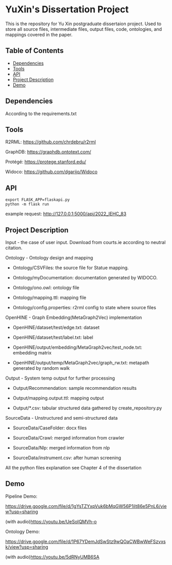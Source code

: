 # YuXin's Dissertation Project

This is the repository for Yu Xin postgraduate dissertaion project. Used to store all source files, intermediate files, output files, code, ontologies, and mappings covered in the paper.

## Table of Contents

- [Dependencies](#dependencies)
- [Tools](#tool)
- [API](#api)
- [Project Description](#description)
- [Demo](#demo)

## Dependencies
According to the requirements.txt

## Tools
R2RML: https://github.com/chrdebru/r2rml

GraphDB: https://graphdb.ontotext.com/

Protégé: https://protege.stanford.edu/

Widoco: https://github.com/dgarijo/Widoco

## API
```
export FLASK_APP=flaskapi.py
python -m flask run
```
example request: http://127.0.0.1:5000/api/2022_IEHC_83

## Project Description
Input - the case of user input. Download from courts.ie according to neutral citation.


Ontology - Ontology design and mapping

* Ontology/CSVFiles: the source file for Statue mapping.

* Ontology/myDocumentation: documentation generated by WIDOCO.
 
* Ontology/ono.owl: ontology file

* Ontology/mapping.ttl: mapping file

* Ontology/config.properties: r2rml config to state where source files


OpenHINE - Graph Embedding(MetaGraph2Vec) implementation

* OpenHINE/dataset/test/edge.txt: dataset

* OpenHINE/dataset/test/label.txt: label

* OpenHINE/output/embedding/MetaGraph2vec/test_node.txt: embedding matrix

* OpenHINE/output/temp/MetaGraph2vec/graph_rw.txt: metapath generated by random walk


Output - System temp output for further processing

* Output/Recommendation: sample recommendation results

* Output/mapping.output.ttl: mapping output

* Output/\*.csv: tabular structured data gathered by create_repository.py


SourceData - Unstructured and semi-structured data

* SourceData/CaseFolder: docx files

* SourceData/Crawl: merged information from crawler

* SourceData/Nlp: merged information from nlp

* SourceData/instrument.csv: after human screening


All the python files explanation see Chapter 4 of the dissertation

## Demo
Pipeline Demo:

https://drive.google.com/file/d/1gYsTZYxpVuk6bMqGW56P1ilt86e5PnL6/view?usp=sharing

(with audio)https://youtu.be/UeSoIQMVh-o


Ontology Demo:

https://drive.google.com/file/d/1P67YDemJdSwStz9wQOaCWBwWeFSzvxsk/view?usp=sharing

(with audio)https://youtu.be/5dRNyUMB6SA
